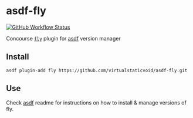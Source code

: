 # asdf-fly

[![GitHub Workflow Status](https://img.shields.io/github/workflow/status/virtualstaticvoid/asdf-fly/Main%20Workflow?style=flat-square)](https://github.com/virtualstaticvoid/asdf-fly/actions)

Concourse [`fly`][util] plugin for [asdf](https://github.com/asdf-vm/asdf) version manager

## Install

```
asdf plugin-add fly https://github.com/virtualstaticvoid/asdf-fly.git
```

## Use

Check [asdf](https://github.com/asdf-vm/asdf) readme for instructions on how to install & manage versions of fly.

[util]: https://github.com/concourse/concourse
